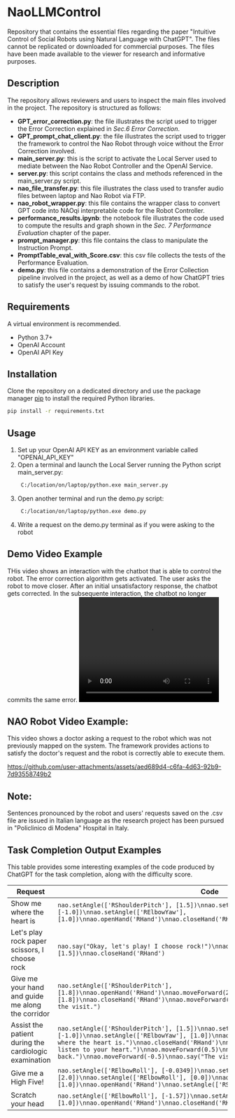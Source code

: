 # NaoLLMControl
Repository that contains the essential files regarding the paper "Intuitive Control of Social Robots using Natural Language with ChatGPT". 
The files cannot be replicated or downloaded for commercial purposes. 
The files have been made available to the viewer for research and informative purposes.

## Description
The repository allows reviewers and users to inspect the main files involved in the project. The repository is structured as follows:
- **GPT_error_correction.py**: the file illustrates the script used to trigger the Error Correction explained in _Sec.6 Error Correction_.
- **GPT_prompt_chat_client.py**: the file illustrates the script used to trigger the framework to control the Nao Robot through voice without the Error Correction involved.
- **main_server.py**: this is the script to activate the Local Server used to mediate between the Nao Robot Controller and the OpenAI Service.
- **server.py**: this script contains the class and methods referenced in the main_server.py script.
- **nao_file_transfer.py**: this file illustrates the class used to transfer audio files between laptop and Nao Robot via FTP.
- **nao_robot_wrapper.py**: this file contains the wrapper class to convert GPT code into NAOqi interpretable code for the Robot Controller.
- **performance_results.ipynb**: the notebook file illustrates the code used to compute the results and graph shown in the _Sec. 7 Performance Evaluation_ chapter of the paper.
- **prompt_manager.py**: this file contains the class to manipulate the Instruction Prompt.
- **PromptTable_eval_with_Score.csv**: this csv file collects the tests of the Performance Evaluation.
- **demo.py**: this file contains a demonstration of the Error Collection pipeline involved in the project, as well as a demo of how ChatGPT tries to satisfy the user's request by issuing commands to the robot.

## Requirements
A virtual environment is recommended.
- Python 3.7+
- OpenAI Account
- OpenAI API Key

## Installation
Clone the repository on a dedicated directory and use the package manager [pip](https://pip.pypa.io/en/stable/) to install the required Python libraries.
```bash
pip install -r requirements.txt
```

## Usage
1) Set up your OpenAI API KEY as an environment variable called "OPENAI_API_KEY"
2) Open a terminal and launch the Local Server running the Python script main_server.py:
   ```bash
    C:/location/on/laptop/python.exe main_server.py
    ```
3) Open another terminal and run the demo.py script:
   ```bash
    C:/location/on/laptop/python.exe demo.py
    ```
4) Write a request on the demo.py terminal as if you were asking to the robot


## Demo Video Example
THis video shows an interaction with the chatbot that is able to control the robot. The error correction algorithm gets activated.
The user asks the robot to move closer. After an initial unsatisfactory response, the chatbot gets corrected. In the subsequente interaction, the chatbot no longer commits the same error.
<video width="320" height="240" controls>
  <source src="https://github.com/federicobiagi/NaoLLMControl/NaoLLMDemo.mp4" type="video/mp4">
  Your browser does not support the video tag.
</video>


## NAO Robot Video Example:
This video shows a doctor asking a request to the robot which was not previously mapped on the system. The framework provides actions to satisfy the doctor's request and the robot is correctly able to execute them.

https://github.com/user-attachments/assets/aed689d4-c6fa-4d63-92b9-7d93558749b2


## Note:
Sentences pronounced by the robot and users' requests saved on the .csv file are issued in Italian language as the research project has been pursued in "Policlinico di Modena" Hospital in Italy.


## Task Completion Output Examples
This table provides some interesting examples of the code produced by ChatGPT for the task completion, along with the difficulty score.

| Request | Code | Score |
|---|---|---|
| Show me where the heart is | `nao.setAngle(['RShoulderPitch'], [1.5])\nnao.setAngle(['RElbowRoll'], [-1.0])\nnao.setAngle(['RElbowYaw'], [1.0])\nnao.openHand('RHand')\nnao.closeHand('RHand')` | 5.93 |
| Let's play rock paper scissors, I choose rock | `nao.say("Okay, let's play! I choose rock!")\nnao.setAngle(['RShoulderPitch'], [1.5])\nnao.closeHand('RHand')` | 2.7 |
| Give me your hand and guide me along the corridor | `nao.setAngle(['RShoulderPitch'], [1.8])\nnao.openHand('RHand')\nnao.moveForward(2.0)\nnao.setAngle(['RShoulderPitch'], [1.8])\nnao.closeHand('RHand')\nnao.moveForward(2.0)\nnao.say("Of course, let's start the visit.")` | 3.3 |
| Assist the patient during the cardiologic examination | `nao.setAngle(['RShoulderPitch'], [1.5])\nnao.setAngle(['RElbowRoll'], [-1.0])\nnao.setAngle(['RElbowYaw'], [1.0])\nnao.openHand('RHand')\nnao.say("Here is where the heart is.")\nnao.closeHand('RHand')\nnao.say("Now breathe deeply while we listen to your heart.")\nnao.moveForward(0.5)\nnao.say("Alright, now move a little back.")\nnao.moveForward(-0.5)\nnao.say("The visit is over!")` | 6.42 |
| Give me a High Five! | `nao.setAngle(['RElbowRoll'], [-0.0349])\nnao.setAngle(['RShoulderPitch'], [2.0])\nnao.setAngle(['RElbowRoll'], [0.0])\nnao.setAngle(['RWristYaw'], [1.0])\nnao.openHand('RHand')\nnao.setAngle(['RShoulderPitch'], [1.8])` | 3.2 |
| Scratch your head | `nao.setAngle(['RElbowRoll'], [-1.57])\nnao.setAngle(['RWristYaw'], [1.0])\nnao.openHand('RHand')\nnao.closeHand('RHand')` | 3.9 |







